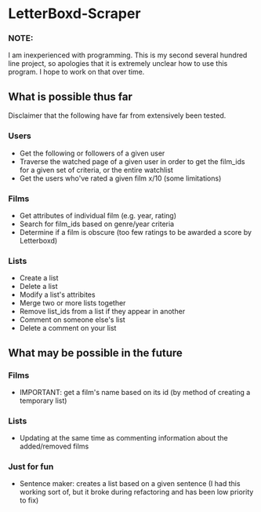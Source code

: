 # LetterBoxd-Scraper


### NOTE:
I am inexperienced with programming. This is my second several hundred line project, 
so apologies that it is extremely unclear how to use this program. I hope to work on that over time.

## What is possible thus far
Disclaimer that the following have far from extensively been tested. 

### Users
- Get the following or followers of a given user
- Traverse the watched page of a given user in order to get the film_ids
    for a given set of criteria, or the entire watchlist
- Get the users who've rated a given film x/10 (some limitations)

### Films
- Get attributes of individual film (e.g. year, rating)
- Search for film_ids based on genre/year criteria
- Determine if a film is obscure (too few ratings to be awarded a score by Letterboxd)

### Lists
- Create a list
- Delete a list
- Modify a list's attribites
- Merge two or more lists together
- Remove list_ids from a list if they appear in another
- Comment on someone else's list
- Delete a comment on your list


## What may be possible in the future

### Films
- IMPORTANT: get a film's name based on its id (by method of creating a temporary list)

### Lists
- Updating at the same time as commenting information about the added/removed films

### Just for fun
- Sentence maker: creates a list based on a given sentence 
(I had this working sort of, but it broke during refactoring and has been low priority to fix)